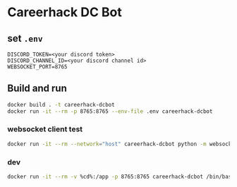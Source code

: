 # Careerhack DC Bot

## set `.env`

```
DISCORD_TOKEN=<your discord token>
DISCORD_CHANNEL_ID=<your discord channel id>
WEBSOCKET_PORT=8765
```

## Build and run

```bash
docker build . -t careerhack-dcbot
docker run -it --rm -p 8765:8765 --env-file .env careerhack-dcbot
```

### websocket client test

```bash
docker run -it --rm --network="host" careerhack-dcbot python -m websockets ws://localhost:8765
```

### dev

```bash
docker run -it --rm -v %cd%:/app -p 8765:8765 careerhack-dcbot /bin/bash
```
